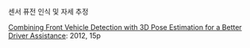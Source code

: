 센서 퓨전 인식 및 자세 추정 

[Combining Front Vehicle Detection with 3D Pose Estimation for a Better Driver Assistance](https://journals.sagepub.com/doi/pdf/10.5772/50530): 2012, 15p

